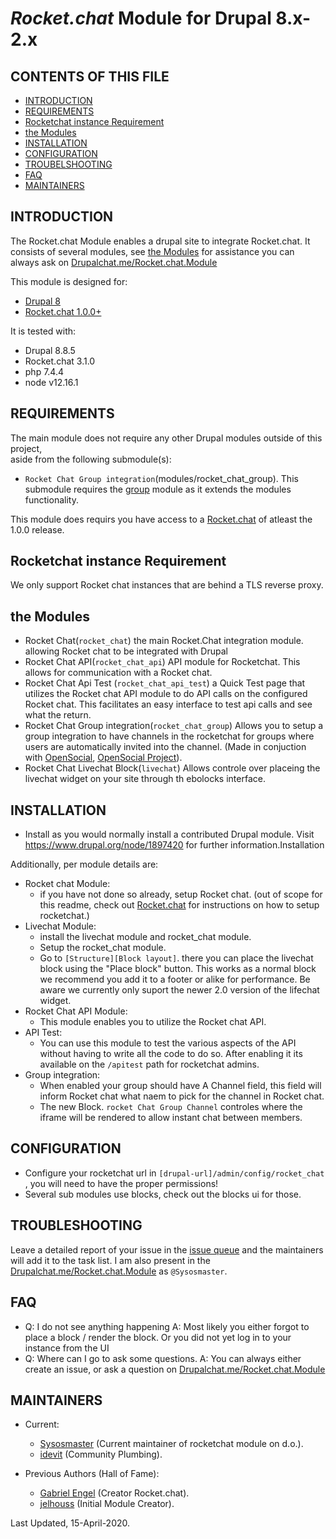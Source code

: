 # _Rocket.chat_ Module for Drupal 8.x-2.x


CONTENTS OF THIS FILE
---------------------
   
 * [INTRODUCTION](#introduction)
 * [REQUIREMENTS](#requirements)
 * [Rocketchat instance Requirement](#rocketchat-instance-requirement)
 * [the Modules](#the-modules)
 * [INSTALLATION](#installation)
 * [CONFIGURATION](#configuration)
 * [TROUBELSHOOTING](#troubleshooting)
 * [FAQ](#faq)
 * [MAINTAINERS](#maintainers)


INTRODUCTION
------------

The Rocket.chat Module enables a drupal site to integrate Rocket.chat.
It consists of several modules, see [the Modules](#the-modules)
for assistance you can always ask on [Drupalchat.me/Rocket.chat.Module](https://drupalchat.me/channel/rocket.chat.module)

This module is designed for:
 - [Drupal 8](https://www.drupal.org/project/drupal)
 - [Rocket.chat 1.0.0+](https://rocket.chat/)

It is tested with:
 - Drupal 8.8.5
 - Rocket.chat 3.1.0
 - php 7.4.4
 - node v12.16.1

 
REQUIREMENTS
------------

The main module does not require any other Drupal modules outside of this 
project,  
aside from the following submodule(s):
 - `Rocket Chat Group integration`(modules/rocket_chat_group).
   This submodule requires the [group](https://www.drupal.org/project/group)
   module as it extends the modules functionality.

This module does requirs you have access to a  [Rocket.chat](https://rocket.chat/)
of atleast the 1.0.0 release.


Rocketchat instance Requirement
-------------------------------

We only support Rocket chat instances that are behind a TLS reverse proxy.


the Modules
-----------
 - Rocket Chat(`rocket_chat`) the main Rocket.Chat integration module.
   allowing Rocket chat to be integrated with Drupal
 - Rocket Chat API(`rocket_chat_api`) API module for Rocketchat. This allows for
   communication with a Rocket chat.
 - Rocket Chat Api Test (`rocket_chat_api_test`) a Quick Test page that utilizes
   the Rocket chat API module to do API calls on the configured Rocket chat.
   This facilitates an easy interface to test api calls and see what the return.
 - Rocket Chat Group integration(`rocket_chat_group`) Allows you to setup a group
   integration to have channels in the rocketchat for groups where users are
   automatically invited into the channel. (Made in conjuction with
   [OpenSocial](https://www.getopensocial.com/),
   [OpenSocial Project](https://www.drupal.org/project/social)).
 - Rocket Chat Livechat Block(`livechat`) Allows controle over placeing the
   livechat widget on your site through th ebolocks interface.


INSTALLATION
------------

 * Install as you would normally install a contributed Drupal module. Visit
   https://www.drupal.org/node/1897420 for further information.Installation

 Additionally, per module details are: 
  - Rocket chat Module:
    - if you have not done so already, setup Rocket chat.   (out of scope for this
      readme, check out [Rocket.chat](https://rocket.chat) for instructions on how
       to setup rocketchat.)
  - Livechat Module:
    - install the livechat module and rocket_chat module.
    - Setup the rocket_chat module.
    - Go to `[Structure][Block layout]`. there you can place the livechat block
      using the "Place block" button.
      This works as a normal block we recommend you add it to a footer or alike
      for performance.
      Be aware we currently only suport the newer 2.0 version of the lifechat widget.
  - Rocket Chat API Module:
    - This module enables you to utilize the Rocket chat API.
  - API Test:
    - You can use this module to test the various aspects of the API without
      having to write all the code to do so.
      After enabling it its available on the `/apitest` path for rocketchat
      admins.
  - Group integration:
    - When enabled your group should have A Channel field, this field will inform
      Rocket chat what naem to pick for the channel in Rocket chat.
    - The new Block. `rocket Chat Group Channel` controles where the iframe will
      be rendered to allow instant chat between members.


CONFIGURATION
-------------

- Configure your rocketchat url in `[drupal-url]/admin/config/rocket_chat` , you
  will need to have the proper permissions!
- Several sub modules use blocks, check out the blocks ui for those.

 
TROUBLESHOOTING
---------------

Leave a detailed report of your issue in the
[issue queue](https://www.drupal.org/project/issues/search/2649818) and the
maintainers will add it to the task list.
I am also present in the [Drupalchat.me/Rocket.chat.Module](https://drupalchat.me/channel/rocket.chat.module)
as `@Sysosmaster`.


FAQ
---
 - Q: I do not see anything happening
   A: Most likely you either forgot to place a block / render the block. 
   Or you did not yet log in to your instance from the UI
 - Q: Where can I go to ask some questions.
   A: You can always either create an issue, or ask a question on [Drupalchat.me/Rocket.chat.Module](https://drupalchat.me/channel/rocket.chat.module)

  
MAINTAINERS
-----------
 
 - Current:
   - [Sysosmaster](https://www.drupal.org/u/sysosmaster) (Current maintainer of
     rocketchat module on d.o.).
   - [idevit](https://www.drupal.org/u/idevit) (Community Plumbing).
     
 - Previous Authors (Hall of Fame):
   - [Gabriel Engel](https://www.drupal.org/u/gabriel-engel) (Creator Rocket.chat).
   - [jelhouss](https://www.drupal.org/u/jelhouss) (Initial Module Creator).


Last Updated, 15-April-2020.
